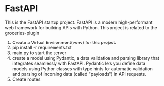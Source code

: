 # FastAPI
This is the FastAPI startup project.
FastAPI is a modern high-performant web framework for building APIs with Python.
This project is related to the groceries-plugin

1. Create a Virtual Environment(venv) for this project.
2. pip install -r requirements.txt
3. main.py to start the server
4. create a model using Pydantic, a data validation and parsing library that integrates seamlessly with FastAPI. Pydantic lets you define data models using Python classes with type hints for automatic validation and parsing of incoming data (called "payloads") in API requests.
5. Create routes


